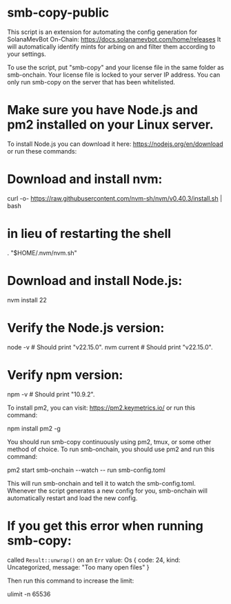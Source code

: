 # smb-copy-public
This script is an extension for automating the config generation for SolanaMevBot On-Chain: https://docs.solanamevbot.com/home/releases
It will automatically identify mints for arbing on and filter them according to your settings.

To use the script, put "smb-copy" and your license file in the same folder as smb-onchain.
Your license file is locked to your server IP address. You can only run smb-copy on the server that has been whitelisted.

# Make sure you have Node.js and pm2 installed on your Linux server.
To install Node.js you can download it here: https://nodejs.org/en/download
or run these commands:

# Download and install nvm:
curl -o- https://raw.githubusercontent.com/nvm-sh/nvm/v0.40.3/install.sh | bash

# in lieu of restarting the shell
\. "$HOME/.nvm/nvm.sh"

# Download and install Node.js:
nvm install 22

# Verify the Node.js version:
node -v # Should print "v22.15.0".
nvm current # Should print "v22.15.0".

# Verify npm version:
npm -v # Should print "10.9.2".

To install pm2, you can visit: https://pm2.keymetrics.io/
or run this command:

npm install pm2 -g

You should run smb-copy continuously using pm2, tmux, or some other method of choice.
To run smb-onchain, you should use pm2 and run this command:

pm2 start smb-onchain --watch -- run smb-config.toml

This will run smb-onchain and tell it to watch the smb-config.toml. Whenever the script generates a new config for you, smb-onchain will automatically restart and load the new config.

# If you get this error when running smb-copy:

called `Result::unwrap()` on an `Err` value: Os { code: 24, kind: Uncategorized, message: "Too many open files" }

Then run this command to increase the limit:

ulimit -n 65536
